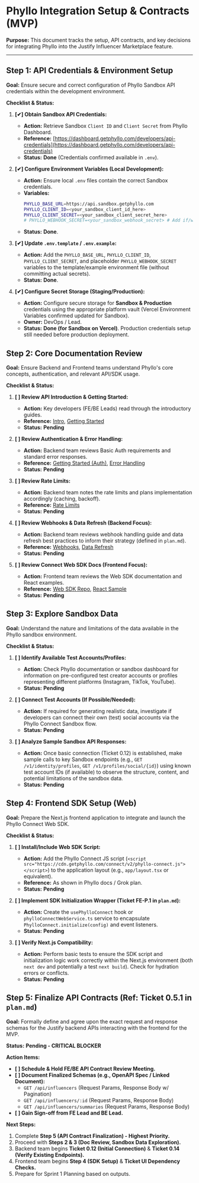 # Phyllo Integration Setup & Contracts (MVP)

**Purpose:** This document tracks the setup, API contracts, and key decisions for integrating Phyllo into the Justify Influencer Marketplace feature.

---

## Step 1: API Credentials & Environment Setup

**Goal:** Ensure secure and correct configuration of Phyllo Sandbox API credentials within the development environment.

**Checklist & Status:**

1.  **[✔] Obtain Sandbox API Credentials:**
    *   **Action:** Retrieve Sandbox `Client ID` and `Client Secret` from Phyllo Dashboard.
    *   **Reference:** [https://dashboard.getphyllo.com/developers/api-credentials](https://dashboard.getphyllo.com/developers/api-credentials)
    *   **Status:** **Done** (Credentials confirmed available in `.env`).

2.  **[✔] Configure Environment Variables (Local Development):**
    *   **Action:** Ensure local `.env` files contain the correct Sandbox credentials.
    *   **Variables:**
        ```bash
        PHYLLO_BASE_URL=https://api.sandbox.getphyllo.com
        PHYLLO_CLIENT_ID=<your_sandbox_client_id_here>
        PHYLLO_CLIENT_SECRET=<your_sandbox_client_secret_here>
        # PHYLLO_WEBHOOK_SECRET=<your_sandbox_webhook_secret> # Add if/when webhooks are implemented
        ```
    *   **Status:** **Done**.

3.  **[✔] Update `.env.template` / `.env.example`:**
    *   **Action:** Add the `PHYLLO_BASE_URL`, `PHYLLO_CLIENT_ID`, `PHYLLO_CLIENT_SECRET`, and placeholder `PHYLLO_WEBHOOK_SECRET` variables to the template/example environment file (without committing actual secrets).
    *   **Status:** **Done**.

4.  **[✔] Configure Secret Storage (Staging/Production):**
    *   **Action:** Configure secure storage for **Sandbox & Production** credentials using the appropriate platform vault (Vercel Environment Variables confirmed updated for Sandbox).
    *   **Owner:** DevOps / Lead.
    *   **Status:** **Done (for Sandbox on Vercel)**. Production credentials setup still needed before production deployment.

## Step 2: Core Documentation Review

**Goal:** Ensure Backend and Frontend teams understand Phyllo's core concepts, authentication, and relevant API/SDK usage.

**Checklist & Status:**

1.  **[ ] Review API Introduction & Getting Started:**
    *   **Action:** Key developers (FE/BE Leads) read through the introductory guides.
    *   **Reference:** [Intro](https://docs.getphyllo.com/docs/api-reference/introduction/introduction), [Getting Started](https://docs.getphyllo.com/docs/api-reference/introduction/getting-started-with-phyllo-APIs)
    *   **Status:** **Pending**

2.  **[ ] Review Authentication & Error Handling:**
    *   **Action:** Backend team reviews Basic Auth requirements and standard error responses.
    *   **Reference:** [Getting Started (Auth)](https://docs.getphyllo.com/docs/api-reference/API/getting-started-with-APIs), [Error Handling](https://docs.getphyllo.com/docs/api-reference/API/handling-errors)
    *   **Status:** **Pending**

3.  **[ ] Review Rate Limits:**
    *   **Action:** Backend team notes the rate limits and plans implementation accordingly (caching, backoff).
    *   **Reference:** [Rate Limits](https://docs.getphyllo.com/docs/api-reference/guides/respecting-rate-limits)
    *   **Status:** **Pending**

4.  **[ ] Review Webhooks & Data Refresh (Backend Focus):**
    *   **Action:** Backend team reviews webhook handling guide and data refresh best practices to inform their strategy (defined in `plan.md`).
    *   **Reference:** [Webhooks](https://docs.getphyllo.com/docs/api-reference/guides/handling-phyllo-webhooks), [Data Refresh](https://docs.getphyllo.com/docs/api-reference/API/data-refresh-guide)
    *   **Status:** **Pending**

5.  **[ ] Review Connect Web SDK Docs (Frontend Focus):**
    *   **Action:** Frontend team reviews the Web SDK documentation and React examples.
    *   **Reference:** [Web SDK Repo](https://github.com/getphyllo/phyllo-connect-web), [React Sample](https://github.com/getphyllo/phyllo-react-sample)
    *   **Status:** **Pending**

## Step 3: Explore Sandbox Data

**Goal:** Understand the nature and limitations of the data available in the Phyllo sandbox environment.

**Checklist & Status:**

1.  **[ ] Identify Available Test Accounts/Profiles:**
    *   **Action:** Check Phyllo documentation or sandbox dashboard for information on pre-configured test creator accounts or profiles representing different platforms (Instagram, TikTok, YouTube).
    *   **Status:** **Pending**

2.  **[ ] Connect Test Accounts (If Possible/Needed):**
    *   **Action:** If required for generating realistic data, investigate if developers can connect their own (test) social accounts via the Phyllo Connect Sandbox flow.
    *   **Status:** **Pending**

3.  **[ ] Analyze Sample Sandbox API Responses:**
    *   **Action:** Once basic connection (Ticket 0.12) is established, make sample calls to key Sandbox endpoints (e.g., `GET /v1/identity/profiles`, `GET /v1/profiles/social/{id}`) using known test account IDs (if available) to observe the structure, content, and potential limitations of the sandbox data.
    *   **Status:** **Pending**

## Step 4: Frontend SDK Setup (Web)

**Goal:** Prepare the Next.js frontend application to integrate and launch the Phyllo Connect Web SDK.

**Checklist & Status:**

1.  **[ ] Install/Include Web SDK Script:**
    *   **Action:** Add the Phyllo Connect JS script (`<script src="https://cdn.getphyllo.com/connect/v2/phyllo-connect.js"></script>`) to the application layout (e.g., `app/layout.tsx` or equivalent).
    *   **Reference:** As shown in Phyllo docs / Grok plan.
    *   **Status:** **Pending**

2.  **[ ] Implement SDK Initialization Wrapper (Ticket FE-P.1 in `plan.md`):**
    *   **Action:** Create the `usePhylloConnect` hook or `phylloConnectWebService.ts` service to encapsulate `PhylloConnect.initialize(config)` and event listeners.
    *   **Status:** **Pending**

3.  **[ ] Verify Next.js Compatibility:**
    *   **Action:** Perform basic tests to ensure the SDK script and initialization logic work correctly within the Next.js environment (both `next dev` and potentially a test `next build`). Check for hydration errors or conflicts.
    *   **Status:** **Pending**

## Step 5: Finalize API Contracts (Ref: Ticket 0.5.1 in `plan.md`)

**Goal:** Formally define and agree upon the exact request and response schemas for the Justify backend APIs interacting with the frontend for the MVP.

**Status:** **Pending - CRITICAL BLOCKER**

**Action Items:**
*   **[ ] Schedule & Hold FE/BE API Contract Review Meeting.**
*   **[ ] Document Finalized Schemas (e.g., OpenAPI Spec / Linked Document):**
    *   `GET /api/influencers` (Request Params, Response Body w/ Pagination)
    *   `GET /api/influencers/:id` (Request Params, Response Body)
    *   `GET /api/influencers/summaries` (Request Params, Response Body)
*   **[ ] Gain Sign-off from FE Lead and BE Lead.**

**Next Steps:**
1. Complete **Step 5 (API Contract Finalization) - Highest Priority.**
2. Proceed with **Steps 2 & 3 (Doc Review, Sandbox Data Exploration).**
3. Backend team begins **Ticket 0.12 (Initial Connection)** & **Ticket 0.14 (Verify Existing Endpoints).**
4. Frontend team begins **Step 4 (SDK Setup)** & **Ticket UI Dependency Checks.**
5. Prepare for Sprint 1 Planning based on outputs.
